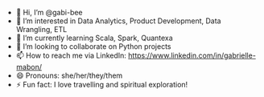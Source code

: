 - 👋 Hi, I’m @gabi-bee
- 👀 I’m interested in Data Analytics, Product Development, Data Wrangling, ETL
- 🌱 I’m currently learning Scala, Spark, Quantexa
- 💞️ I’m looking to collaborate on Python projects
- 📫 How to reach me via LinkedIn: https://www.linkedin.com/in/gabrielle-mabon/
- 😄 Pronouns: she/her/they/them
- ⚡ Fun fact: I love travelling and spiritual exploration!

<!---
gabi-bee/gabi-bee is a ✨ special ✨ repository because its `README.md` (this file) appears on your GitHub profile.
You can click the Preview link to take a look at your changes.
--->
